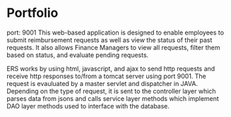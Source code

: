 # Portfolio
port: 9001
This web-based application is designed to enable employees to submit reimbursement requests as well as view the status of their past requests.
It also allows Finance Managers to view all requests, filter them based on status, and evaluate pending requests.

ERS works by using html, javascript, and ajax to send http requests and receive http responses to/from a tomcat server using port 9001. The request is evauluated by a master servlet and dispatcher in JAVA. Depending on the type of request, it is sent to the controller layer which parses data from jsons and calls service layer methods which implement DAO layer methods used to interface with the database.
